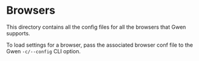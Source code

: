 Browsers
========

This directory contains all the config files for all the browsers that Gwen supports.

To load settings for a browser, pass the associated browser conf file to the Gwen `-c/--config` CLI option.
